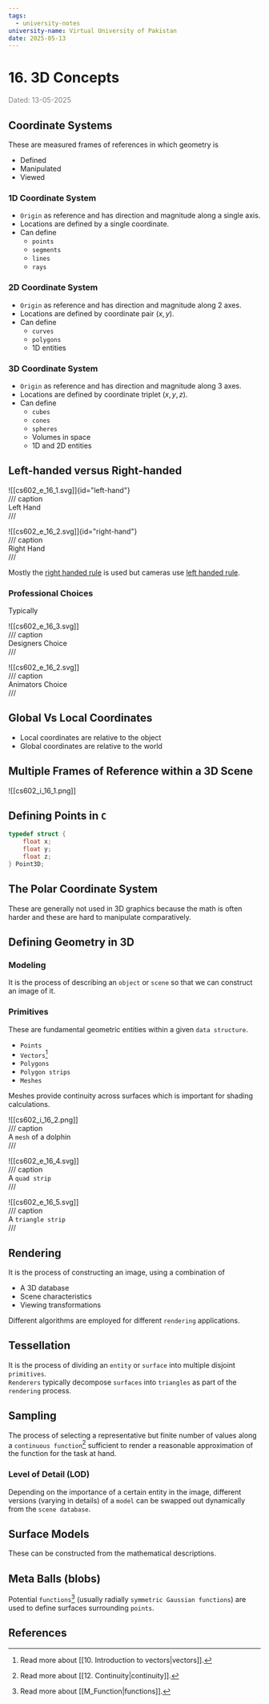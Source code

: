 ```yaml
---
tags:
  - university-notes
university-name: Virtual University of Pakistan
date: 2025-05-13
---
```


# 16. 3D Concepts

<span style="color: gray;">Dated: 13-05-2025</span>

## Coordinate Systems

These are measured frames of references in which geometry is

- Defined
- Manipulated
- Viewed

### 1D Coordinate System

- `Origin` as reference and has direction and magnitude along a single axis.
- Locations are defined by a single coordinate.
- Can define 
	- `points`
	- `segments`
	- `lines`
	- `rays`

### 2D Coordinate System

- `Origin` as reference and has direction and magnitude along 2 axes.
- Locations are defined by coordinate pair $(x, y)$.
- Can define
	- `curves`
	- `polygons`
	- 1D entities

### 3D Coordinate System

- `Origin` as reference and has direction and magnitude along 3 axes.
- Locations are defined by coordinate triplet $(x, y, z)$.
- Can define
	- `cubes`
	- `cones`
	- `spheres` 
	- Volumes in space
	- 1D and 2D entities

## Left-handed versus Right-handed

![[cs602_e_16_1.svg]]{id="left-hand"}  
/// caption  
Left Hand  
///

![[cs602_e_16_2.svg]]{id="right-hand"}  
/// caption  
Right Hand  
///

Mostly the [right handed rule](#right-hand) is used but cameras use [left handed rule](#left-hand).

### Professional Choices

Typically

![[cs602_e_16_3.svg]]  
/// caption  
Designers Choice  
///

![[cs602_e_16_2.svg]]  
/// caption  
Animators Choice  
///

## Global Vs Local Coordinates

- Local coordinates are relative to the object
- Global coordinates are relative to the world

## Multiple Frames of Reference within a 3D Scene

![[cs602_i_16_1.png]]

## Defining Points in `C`

```c
typedef struct {
	float x;
	float y;
	float z;
} Point3D;
```

## The Polar Coordinate System

These are generally not used in 3D graphics because the math is often harder and these are hard to manipulate comparatively.

## Defining Geometry in 3D

### Modeling

It is the process of describing an `object` or `scene` so that we can construct an image of it.

### Primitives

These are fundamental geometric entities within a given `data structure`.

- `Points`
- `Vectors`[^1]
- `Polygons`
- `Polygon strips`
- `Meshes`

Meshes provide continuity across surfaces which is important for shading calculations.

![[cs602_i_16_2.png]]  
/// caption  
A `mesh` of a dolphin  
///

![[cs602_e_16_4.svg]]  
/// caption  
A `quad strip`  
///

![[cs602_e_16_5.svg]]  
/// caption  
A `triangle strip`  
///

## Rendering

It is the process of constructing an image, using a combination of 

- A 3D database
- Scene characteristics
- Viewing transformations

Different algorithms are employed for different `rendering` applications.

## Tessellation

It is the process of dividing an `entity` or `surface` into multiple disjoint `primitives`.  
`Renderers` typically decompose `surfaces` into `triangles` as part of the `rendering` process.

## Sampling

The process of selecting a representative but finite number of values along a `continuous function`[^2] sufficient to render a reasonable approximation of the function for the task at hand.

### Level of Detail (LOD)

Depending on the importance of a certain entity in the image, different versions (varying in details) of a `model` can be swapped out dynamically from the `scene database`.

## Surface Models

These can be constructed from the mathematical descriptions.

## Meta Balls (blobs)

Potential `functions`[^3] (usually radially `symmetric Gaussian functions`) are used to define surfaces surrounding `points`.

## References

[^1]: Read more about [[10. Introduction to vectors|vectors]].
[^2]: Read more about [[12. Continuity|continuity]].
[^3]: Read more about [[M_Function|functions]].